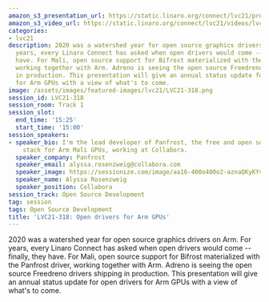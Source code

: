 ```yaml
---
amazon_s3_presentation_url: https://static.linaro.org/connect/lvc21/presentations/lvc21-318.pdf
amazon_s3_video_url: https://static.linaro.org/connect/lvc21/videos/lvc21-318.mp4
categories:
- lvc21
description: 2020 was a watershed year for open source graphics drivers on Arm. For
  years, every Linaro Connect has asked when open drivers would come -- finally, they
  have. For Mali, open source support for Bifrost materialized with the Panfrost driver,
  working together with Arm. Adreno is seeing the open source Freedreno drivers shipping
  in production. This presentation will give an annual status update for open drivers
  for Arm GPUs with a view of what's to come.
image: /assets/images/featured-images/lvc21/LVC21-318.png
session_id: LVC21-318
session_room: Track 1
session_slot:
  end_time: '15:25'
  start_time: '15:00'
session_speakers:
- speaker_bio: I'm the lead developer of Panfrost, the free and open source graphics
    stack for Arm Mali GPUs, working at Collabora.
  speaker_company: Panfrost
  speaker_email: alyssa.rosenzweig@collabora.com
  speaker_image: https://sessionize.com/image/aa16-400o400o2-aznaQKyKYvE8QoPXMNAMGU.png
  speaker_name: Alyssa Rosenzweig
  speaker_position: Collabora
session_track: Open Source Development
tag: session
tags: Open Source Development
title: 'LVC21-318: Open drivers for Arm GPUs'
---
```


2020 was a watershed year for open source graphics drivers on Arm. For years, every Linaro Connect has asked when open drivers would come -- finally, they have. For Mali, open source support for Bifrost materialized with the Panfrost driver, working together with Arm. Adreno is seeing the open source Freedreno drivers shipping in production. This presentation will give an annual status update for open drivers for Arm GPUs with a view of what's to come.